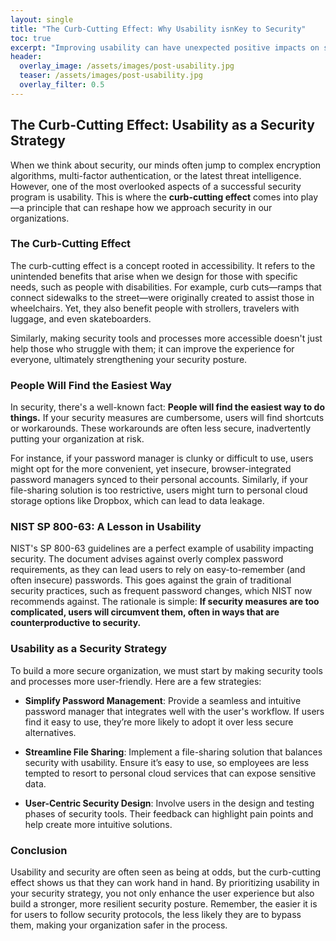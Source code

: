 ```yaml
---
layout: single
title: "The Curb-Cutting Effect: Why Usability isnKey to Security"
toc: true
excerpt: "Improving usability can have unexpected positive impacts on security. Explore how making security tools more accessible can enhance your organization's overall security posture."
header:
  overlay_image: /assets/images/post-usability.jpg
  teaser: /assets/images/post-usability.jpg
  overlay_filter: 0.5
---
```


## The Curb-Cutting Effect: Usability as a Security Strategy

When we think about security, our minds often jump to complex encryption algorithms, multi-factor authentication, or the latest threat intelligence. However, one of the most overlooked aspects of a successful security program is usability. This is where the **curb-cutting effect** comes into play—a principle that can reshape how we approach security in our organizations.

### The Curb-Cutting Effect

The curb-cutting effect is a concept rooted in accessibility. It refers to the unintended benefits that arise when we design for those with specific needs, such as people with disabilities. For example, curb cuts—ramps that connect sidewalks to the street—were originally created to assist those in wheelchairs. Yet, they also benefit people with strollers, travelers with luggage, and even skateboarders. 

Similarly, making security tools and processes more accessible doesn't just help those who struggle with them; it can improve the experience for everyone, ultimately strengthening your security posture.

### People Will Find the Easiest Way

In security, there's a well-known fact: **People will find the easiest way to do things.** If your security measures are cumbersome, users will find shortcuts or workarounds. These workarounds are often less secure, inadvertently putting your organization at risk.

For instance, if your password manager is clunky or difficult to use, users might opt for the more convenient, yet insecure, browser-integrated password managers synced to their personal accounts. Similarly, if your file-sharing solution is too restrictive, users might turn to personal cloud storage options like Dropbox, which can lead to data leakage.

### NIST SP 800-63: A Lesson in Usability

NIST's SP 800-63 guidelines are a perfect example of usability impacting security. The document advises against overly complex password requirements, as they can lead users to rely on easy-to-remember (and often insecure) passwords. This goes against the grain of traditional security practices, such as frequent password changes, which NIST now recommends against. The rationale is simple: **If security measures are too complicated, users will circumvent them, often in ways that are counterproductive to security.**

### Usability as a Security Strategy

To build a more secure organization, we must start by making security tools and processes more user-friendly. Here are a few strategies:

- **Simplify Password Management**: Provide a seamless and intuitive password manager that integrates well with the user's workflow. If users find it easy to use, they’re more likely to adopt it over less secure alternatives.

- **Streamline File Sharing**: Implement a file-sharing solution that balances security with usability. Ensure it’s easy to use, so employees are less tempted to resort to personal cloud services that can expose sensitive data.

- **User-Centric Security Design**: Involve users in the design and testing phases of security tools. Their feedback can highlight pain points and help create more intuitive solutions.

### Conclusion

Usability and security are often seen as being at odds, but the curb-cutting effect shows us that they can work hand in hand. By prioritizing usability in your security strategy, you not only enhance the user experience but also build a stronger, more resilient security posture. Remember, the easier it is for users to follow security protocols, the less likely they are to bypass them, making your organization safer in the process.

